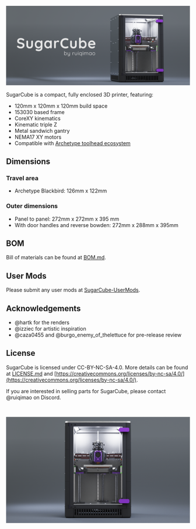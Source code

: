 ![Banner](Images/Banner.png)

SugarCube is a compact, fully enclosed 3D printer, featuring:

* 120mm x 120mm x 120mm build space
* 153030 based frame
* CoreXY kinematics
* Kinematic triple Z
* Metal sandwich gantry
* NEMA17 XY motors
* Compatible with [Archetype toolhead ecosystem](https://github.com/Armchair-Heavy-Industries/Archetype)

## Dimensions

### Travel area
* Archetype Blackbird: 126mm x 122mm

### Outer dimensions

* Panel to panel: 272mm x 272mm x 395 mm
* With door handles and reverse bowden: 272mm x 288mm x 395mm

## BOM

Bill of materials can be found at [BOM.md](BOM.md).

## User Mods

Please submit any user mods at [SugarCube-UserMods](https://github.com/ruiqimao/SugarCube-UserMods).

## Acknowledgements

* @hartk for the renders
* @izziec for artistic inspiration
* @caza0455 and @burgo_enemy_of_thelettuce for pre-release review

## License

SugarCube is licensed under CC-BY-NC-SA-4.0. More details can be found at [LICENSE.md](LICENSE.md) and [https://creativecommons.org/licenses/by-nc-sa/4.0/](https://creativecommons.org/licenses/by-nc-sa/4.0/).

If you are interested in selling parts for SugarCube, please contact @ruiqimao on Discord.

<br>

![Render](Images/Render.png)
